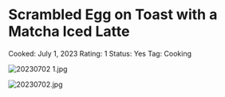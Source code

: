 # Scrambled Egg on Toast with a Matcha Iced Latte

Cooked: July 1, 2023
Rating: 1
Status: Yes
Tag: Cooking

![20230702 1.jpg](20230702_1.jpg)

![20230702.jpg](20230702.jpg)
